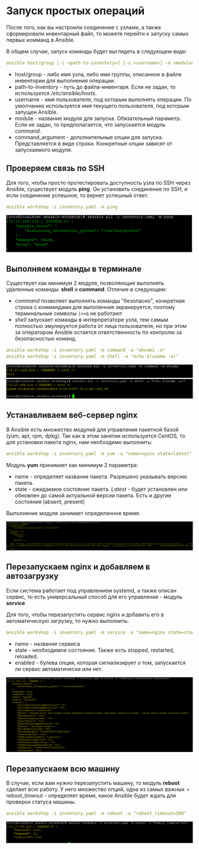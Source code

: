 # Запуск простых операций

После того, как вы настроили соединение с узлами, а также сформировали инвентарный файл, то можете перейти к запуску самых первых комманд в Ansible.

В общем случае, запуск команды будет выглядеть в следующем виде:

```YAML
ansible host/group [-i <path-to-inventory>] [-u <username>] -m <module> [-a <command_argument>]
```

- host/group - либо имя узла, либо имя группы, описанное в файле инвентории для выполнения операции.
- path-to-inventory - путь до файла-инвентаря. Если не задан, то используется */etc/ansible/hosts*.
- username - имя пользователя, под которым выполнять операции. По умолчанию используется имя текущего пользователя, под которым запущен Ansible.
- module - название модуля для запуска. Обязательный параметр. Если не задан, то предполагается, что запускается модуль *command*.
- command_argument - дополнительные опции для запуска. Представляется в виде строки. Конкретные опции зависят от запускаемого модуля.



## Проверяем связь по SSH

Для того, чтобы просто протестировать доступность узла по SSH через Ansible, существует модуль **ping**. Он установить соединение по SSH, и если соединение успешное, то вернет успешный ответ.

```YAML
ansible workshop -i inventory.yaml -m ping
```

![](images/PING.png)


## Выполняем команды в терминале

Существует как минимум 2 модуля, позволяющие выполнять удаленные команды: **shell** и **command**. Отличие в следующем:

- *command* позволяет выполнять команды "безопасно", конкретная строка с коммандами для выполенния экранируется, поэтому терминальные символы `|><&` не работают
- *shell* запускает команды в интерпретаторе узла, тем самым полностью эмулируется работа от лица пользователя, но при этом за оператором Ansible остается ответственность по контролю за безопасностью команд.

```YAML
ansible workshop -i inventory.yaml -m command -a "whoami -a"
ansible workshop -i inventory.yaml -m shell -a "echo $(uname -a)"
```


![](images/command.png)
![](images/shell.png)


## Устанавливаем веб-сервер nginx

В Ansible есть множество модулей для управления пакетной базой (yum, apt, rpm, dpkg). Так как в этом занятии используется CentOS, то для установки пакета nginx, нам необходимо выполнить:

```YAML
ansible workshop -i inventory.yaml -m yum -a "name=nginx state=latest"
```

Модуль **yum** принимает как минимум 2 параметра:
- name - определяет название пакета. Разрешено указывать версию пакета.
- state - ожидаемое состояние пакета. *Latest* - будет установлен или обновлен до самой актуальной версии пакета. Есть и другие состояния (absent, present)

Выполнение модуля занимает определенное время.

![](images/yum.png)



## Перезапускаем nginx и добавляем в автозагрузку

Если система работает под управлением systemd, а также описан сервис, то есть универсальный способ для его управления - модуль **service**


Для того, чтобы перезапустить сервис nginx и добавить его в автоматическую загрузку, то нужно выполнить:

```YAML
ansible workshop -i inventory.yaml -m service -a "name=nginx state=started enabled=yes"
```

- name - название сервиса
- state - необходимое состояние. Также есть stopped, restarted, reloaded.
- enabled - булева опция, которая сигнализирует о том, запускается ли сервис автоматически или нет.


![](images/service.png)


## Перезапускаем всю машину

В случае, если вам нужно перезапустить машину, то модуль **reboot** сделает всю работу. У него множество опций, одна из самых важных = reboot_timeout - определяет время, какое Ansible будет ждать для проверки статуса машины.

```YAML
ansible workshop -i inventory.yaml -m reboot -a "reboot_timeout=500"
```

![](images/reboot.png)
